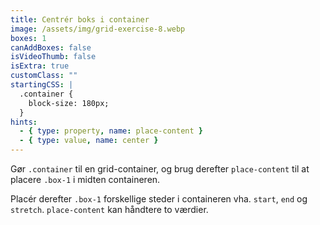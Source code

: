 ```yaml
---
title: Centrér boks i container
image: /assets/img/grid-exercise-8.webp
boxes: 1
canAddBoxes: false
isVideoThumb: false
isExtra: true
customClass: ""
startingCSS: |
  .container {
    block-size: 180px;
  }
hints:
  - { type: property, name: place-content }
  - { type: value, name: center }
---
```


Gør `.container` til en grid-container, og brug derefter `place-content` til at placere `.box-1` i midten containeren.

Placér derefter <code>.box-1</code> forskellige steder i containeren vha. <code data-type="value">start</code>, <code data-type="value">end</code> og <code data-type="value">stretch</code>. `place-content` kan håndtere to værdier.

